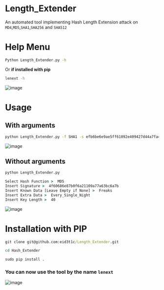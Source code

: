 # **Length_Extender**

An automated tool implementing Hash Length Extension attack on ```MD4```,```MD5```,```SHA1```,```SHA256``` and ```SHA512```

# Help Menu

```bash 
Python Length_Extender.py -h
```
Or **if installed with pip**
```cmd 
lenext -h
``` 


![image](https://github.com/eid3t1c/Length_Extender/assets/102302619/ab271662-4df0-48be-b87d-4d58fa695136)

# Usage

## With arguments

```cmd
python Length_Extender.py -f SHA1 -s efb6be6e9ae5ff61092e409427d44a7fa4f4cc23  -d secret -e admin=True -k 40
``` 
![image](https://github.com/eid3t1c/Length_Extender/assets/102302619/e2c42923-3c5d-40ed-98d9-7e2799e01748)



## Without arguments

```cmd 
python Length_Extender.py
```

```cmd
Select Hash Function >  MD5
Insert Signature >  4f60686e87b0f6a21109a77a63bc6a7b
Insert Known Data [Leave Empty if None] >  Freaks
Insert Extra Data >  Every_Single_Night
Insert Key Length >  40
```
![image](https://github.com/eid3t1c/Length_Extender/assets/102302619/ed547cb8-6078-4ec0-941d-4589b0d6a433)

# Installation with PIP

```cmd
git clone git@github.com:eid3t1c/Length_Extender.git
```
```cmd
cd Hash_Extender
```
```cmd
sudo pip install .
```
### You can now use the tool by the name ```lenext```
![image](https://github.com/eid3t1c/Length_Extender/assets/102302619/f29d330d-a424-49cf-bb54-7b5f63fce4ae)


